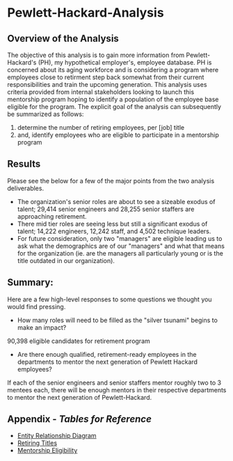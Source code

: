 # Pewlett-Hackard-Analysis

## Overview of the Analysis
The objective of this analysis is to gain more information from Pewlett-Hackard's (PH), my hypothetical employer's, employee database. PH is concerned about its aging workforce and is considering a program where employees close to retirment step back somewhat from their current responsibilities and train the upcoming generation. This analysis uses criteria provided from internal stakeholders looking to launch this mentorship program hoping to identify a population of the employee base eligible for the program. The explicit goal of the analysis can subsequently be summarized as follows:
  1. determine the number of retiring employees, per [job] title
  2. and, identify employees who are eligible to participate in a mentorship program


## Results
Please see the below for a few of the major points from the two analysis deliverables. 

- The organization's senior roles are about to see a sizeable exodus of talent; 29,414 senior engineers and 28,255 senior staffers are approaching retirement.
- There mid tier roles are seeing less but still a significant exodus of talent; 14,222 engineers, 12,242 staff, and 4,502 technique leaders.
- For future consideration, only two "managers" are eligible leading us to ask what the demographics are of our "managers" and what that means for the organization (ie. are the managers all particularly young or is the title outdated in our organization).


## Summary: 
Here are a few high-level responses to some questions we thought you would find pressing.

- How many roles will need to be filled as the "silver tsunami" begins to make an impact?

 90,398 eligible candidates for retirement program

- Are there enough qualified, retirement-ready employees in the departments to mentor the next generation of Pewlett Hackard employees?

If each of the senior engineers and senior staffers mentor roughly two to 3 mentees each, there will be enough mentors in their respective departments to mentor the next generation of Pewlett-Hackard.

## Appendix - _Tables for Reference_
- [Entity Relationship Diagram](https://github.com/TuckerRasbury/Pewlett-Hackard-Analysis/blob/main/EmployeeDB.pdf)
- [Retiring Titles](https://github.com/TuckerRasbury/Pewlett-Hackard-Analysis/blob/main/retiring_titles.csv)
- [Mentorship Eligibility](https://github.com/TuckerRasbury/Pewlett-Hackard-Analysis/blob/main/mentorship_eligibility.csv)
